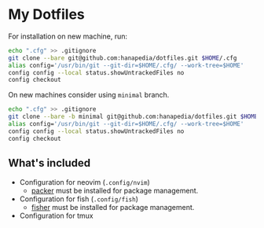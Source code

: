 # My Dotfiles
For installation on new machine, run:
```sh
echo ".cfg" >> .gitignore
git clone --bare git@github.com:hanapedia/dotfiles.git $HOME/.cfg
alias config='/usr/bin/git --git-dir=$HOME/.cfg/ --work-tree=$HOME'
config config --local status.showUntrackedFiles no
config checkout
```

On new machines consider using `minimal` branch.
```sh
echo ".cfg" >> .gitignore
git clone --bare -b minimal git@github.com:hanapedia/dotfiles.git $HOME/.cfg
alias config='/usr/bin/git --git-dir=$HOME/.cfg/ --work-tree=$HOME'
config config --local status.showUntrackedFiles no
config checkout
```

## What's included
- Configuration for neovim (`.config/nvim`)
    - [packer](https://github.com/wbthomason/packer.nvim) must be installed for package management.
- Configuration for fish (`.config/fish`)
    - [fisher](https://github.com/jorgebucaran/fisher) must be installed for package management.
- Configuration for tmux
